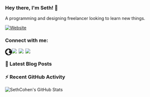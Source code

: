 ### Hey there, I'm Seth! 👋

A programming and designing freelancer looking to learn new things.

[![Website](https://img.shields.io/website?label=sethdev.ca&style=for-the-badge&url=https%3A%2F%2Fsethdev.ca)](https://sethdev.ca/)

### Connect with me:

[<img align="left" width="22px" src="https://raw.githubusercontent.com/iconic/open-iconic/master/svg/globe.svg" />](https://sethdev.ca/)
[<img align="left" width="22px" src="https://cdn.jsdelivr.net/npm/simple-icons@v3/icons/youtube.svg" />](https://www.youtube.com/channel/UCt3r8b3iDiUiQo9SdBRBgNw)
[<img align="left" width="22px" src="https://cdn.jsdelivr.net/npm/simple-icons@3.12.4/icons/googleplay.svg" />](https://play.google.com/store/apps/developer?id=SethCohen)
[<img align="left" width="22px" src="https://cdn.jsdelivr.net/npm/simple-icons@3.12.4/icons/fiverr.svg" />](https://sethdev.ca/)

<br />

### 📕 Latest Blog Posts

<!-- BLOG-POST-LIST:START -->
<!-- BLOG-POST-LIST:END -->

### :zap: Recent GitHub Activity
<img align="left" alt="SethCohen's GitHub Stats" src="https://github-readme-stats.vercel.app/api?username=SethCohen&show_icons=true&hide_border=true?count_private=true" />

